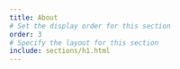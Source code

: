 ```yaml
---
title: About
# Set the display order for this section
order: 3
# Specify the layout for this section
include: sections/h1.html
---
```


